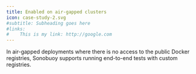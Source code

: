 ```yaml
---
title: Enabled on air-gapped clusters
icon: case-study-2.svg
#subtitle: Subheading goes here
#links:
#    This is my link: http://google.com
---
```

In air-gapped deployments where there is no access to the public Docker registries, Sonobuoy supports running end-to-end tests with custom registries.